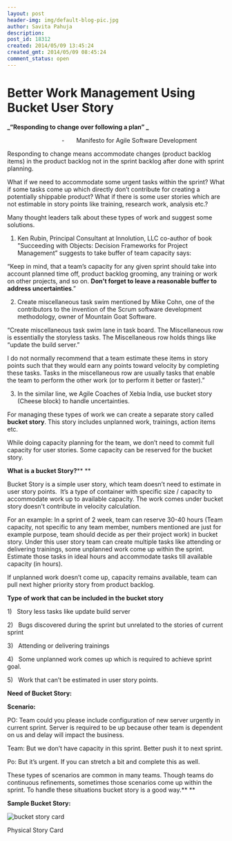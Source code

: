 ```yaml
---
layout: post
header-img: img/default-blog-pic.jpg
author: Savita Pahuja
description: 
post_id: 18312
created: 2014/05/09 13:45:24
created_gmt: 2014/05/09 08:45:24
comment_status: open
---
```


# Better Work Management Using Bucket User Story

**_“Responding to change over following a plan” _**

                                -       Manifesto for Agile Software Development 

Responding to change means accommodate changes (product backlog items) in the product backlog not in the sprint backlog after done with sprint planning. 

What if we need to accommodate some urgent tasks within the sprint? What if some tasks come up which directly don’t contribute for creating a potentially shippable product? What if there is some user stories which are not estimable in story points like training, research work, analysis etc.? 

Many thought leaders talk about these types of work and suggest some solutions.

1) Ken Rubin, Principal Consultant at Innolution, LLC co-author of book "Succeeding with Objects: Decision Frameworks for Project Management” suggests to take buffer of team capacity says: 

“Keep in mind, that a team’s capacity for any given sprint should take into account planned time off, product backlog grooming, any training or work on other projects, and so on. **Don't forget to leave a reasonable buffer to address uncertainties**.” 

2) Create miscellaneous task swim mentioned by Mike Cohn, one of the contributors to the invention of the Scrum software development methodology, owner of Mountain Goat Software. 

“Create miscellaneous task swim lane in task board. The Miscellaneous row is essentially the storyless tasks. The Miscellaneous row holds things like “update the build server.”

I do not normally recommend that a team estimate these items in story points such that they would earn any points toward velocity by completing these tasks. Tasks in the miscellaneous row are usually tasks that enable the team to perform the other work (or to perform it better or faster).” 

3) In the similar line, we Agile Coaches of Xebia India, use bucket story (Cheese block) to handle uncertainties. 

For managing these types of work we can create a separate story called **bucket story**. This story includes unplanned work, trainings, action items etc. 

While doing capacity planning for the team, we don’t need to commit full capacity for user stories. Some capacity can be reserved for the bucket story.

**What is a bucket Story?**** **

Bucket Story is a simple user story, which team doesn’t need to estimate in user story points.  It’s a type of container with specific size / capacity to accommodate work up to available capacity. The work comes under bucket story doesn't contribute in velocity calculation. 

For an example: In a sprint of 2 week, team can reserve 30-40 hours (Team capacity, not specific to any team member, numbers mentioned are just for example purpose, team should decide as per their project work) in bucket story. Under this user story team can create multiple tasks like attending or delivering trainings, some unplanned work come up within the sprint. Estimate those tasks in ideal hours and accommodate tasks till available capacity (in hours). 

If unplanned work doesn’t come up, capacity remains available, team can pull next higher priority story from product backlog. 

**Type of work that can be included in the bucket story**

1)   Story less tasks like update build server

2)   Bugs discovered during the sprint but unrelated to the stories of current sprint

3)   Attending or delivering trainings

4)   Some unplanned work comes up which is required to achieve sprint goal.

5)   Work that can’t be estimated in user story points. 

**Need of Bucket Story:** 

**Scenario:**

PO: Team could you please include configuration of new server urgently in current sprint. Server is required to be up because other team is dependent on us and delay will impact the business. 

Team: But we don’t have capacity in this sprint. Better push it to next sprint. 

Po: But it’s urgent. If you can stretch a bit and complete this as well. 

These types of scenarios are common in many teams. Though teams do continuous refinements, sometimes those scenarios come up within the sprint. To handle these situations bucket story is a good way.** **

**Sample Bucket Story:**

![bucket story card][1]

Physical Story Card

   [1]: http://xebee.xebia.in/wp-content/uploads/2014/05/bucket-story-card.jpg